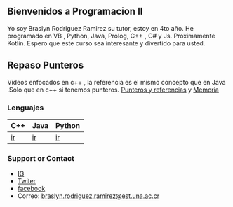 ## Bienvenidos a Programacion II
Yo soy Braslyn Rodriguez Ramirez su tutor, estoy en 4to año. He programado en VB , Python, Java, Prolog, C++ , C# y Js. Proximamente Kotlin.
Espero que este curso sea interesante y divertido para usted.

## Repaso Punteros

Videos enfocados en c++ , la referencia es el mismo concepto que en Java .Solo que en c++ si tenemos punteros.
[Punteros y referencias](https://youtu.be/tb2XSRJjUbU) y 
[Memoria](https://youtu.be/DKG8surY3zg)

### Lenguajes

| C++ | Java | Python |
| --------------- | --------------- | ------------ |
| [ir](https://braslyn.github.io/Ejercicios/C++/) | [ir](https://braslyn.github.io/Ejercicios/Java/) | [ir](https://braslyn.github.io/Ejercicios/python/) |

### Support or Contact

- [IG](https://www.instagram.com/braslynrodriguez/)
- [Twiter](https://twitter.com/_Brazza__)
- [facebook](https://www.facebook.com/braslyn.rodriguez.5/)
- Correo: braslyn.rodriguez.ramirez@est.una.ac.cr
